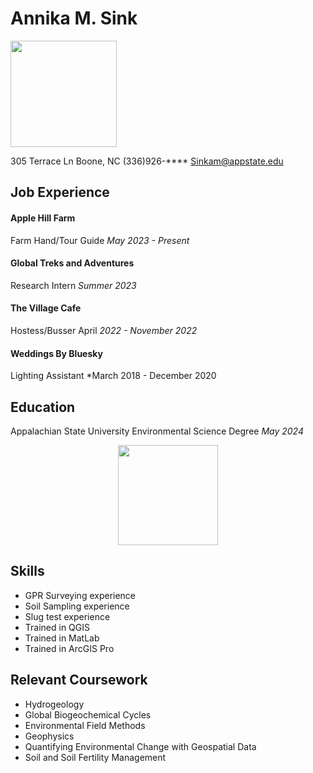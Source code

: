 

Annika M. Sink
=====

<img src="Headshot_AnnikaSink.jpg" width='170'>

 305 Terrace Ln Boone, NC
 (336)926-**** 
 Sinkam@appstate.edu


Job Experience
------
#### Apple Hill Farm 
Farm Hand/Tour Guide *May 2023 - Present*

#### Global Treks and Adventures
Research Intern *Summer 2023*

#### The Village Cafe
Hostess/Busser April *2022 - November 2022*

#### Weddings By Bluesky
Lighting Assistant *March 2018 - December 2020 

Education
------
Appalachian State University Environmental Science Degree  *May 2024*
<center><img src= "https://upload.wikimedia.org/wikipedia/commons/a/a9/Appalachian_State_Mountaineers_logo.svg" width ='160'> </center>

Skills
------
+ GPR Surveying experience
+ Soil Sampling experience
+ Slug test experience
+ Trained in QGIS
+ Trained in MatLab
+ Trained in ArcGIS Pro

Relevant Coursework
-----
+ Hydrogeology
+ Global Biogeochemical Cycles
+ Environmental Field Methods
+ Geophysics
+ Quantifying Environmental Change with Geospatial Data
+ Soil and Soil Fertility Management


